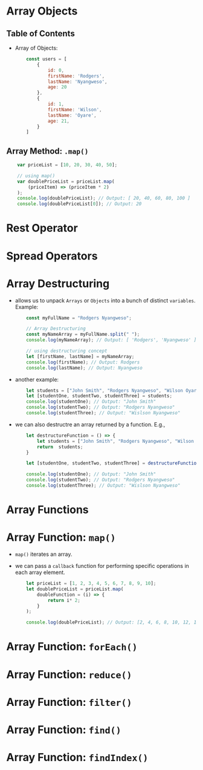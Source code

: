 # Array Objects

## Table of Contents

* Array of Objects:
    ```js
        const users = [
            {
                id: 0,
                firstName: 'Rodgers',
                lastName: 'Nyangweso',
                age: 20
            },
            {
                id: 1,
                firstName: 'Wilson',
                lastName: 'Oyare',
                age: 21,
            }
        ]
    ```
## Array Method: `.map()`
```js
    var priceList = [10, 20, 30, 40, 50];

    // using map()
    var doublePriceList = priceList.map(
        (priceItem) => (priceItem * 2)
    );
    console.log(doublePriceList); // Output: [ 20, 40, 60, 80, 100 ]
    console.log(doublePriceList[0]); // Output: 20
```
# Rest Operator 

# Spread Operators


# Array Destructuring
* allows us to unpack `Arrays` or `Objects` into a bunch of distinct `variables`. Example:

    ```js
        const myFullName = "Rodgers Nyangweso";

        // Array Destructuring
        const myNameArray = myFullName.split(" ");
        console.log(myNameArray); // Output: [ 'Rodgers', 'Nyangweso' ]

        // using destructuring concept
        let [firstName, lastName] = myNameArray;
        console.log(firstName); // Output: Rodgers
        console.log(lastName); // Output: Nyangweso
    ```
* another example:
    ```js
        let students = ["John Smith", "Rodgers Nyangweso", "Wilson Oyares"];
        let [studentOne, studentTwo, studentThree] = students;
        console.log(studentOne); // Output: "John Smith"
        console.log(studentTwo); // Output: "Rodgers Nyangweso"
        console.log(studentThree); // Output: "Wislson Nyangweso"
    ```
* we can also destructre an array returned by a function. E.g.,

    ```js
        let destructureFunction = () => {
            let students = ["John Smith", "Rodgers Nyangweso", "Wilson Oyares"];
            return  students;
        }

        let [studentOne, studentTwo, studentThree] = destructureFunction();

        console.log(studentOne); // Output: "John Smith"
        console.log(studentTwo); // Output: "Rodgers Nyangweso"
        console.log(studentThree); // Output: "Wislson Nyangweso"
    ```

# Array Functions

# Array Function: `map()`
* `map()` iterates an array. 
* we can pass a `callback` function for performing specific operations in each array element.

    ```js
        let priceList = [1, 2, 3, 4, 5, 6, 7, 8, 9, 10];
        let doublePriceList = priceList.map(
            doubleFunction = (i) => {
                return i* 2;
            }
        );

        console.log(doublePriceList); // Output: [2, 4, 6, 8, 10, 12, 14, 16, 18, 20]
    ```
# Array Function: `forEach()`
# Array Function: `reduce()`

# Array Function: `filter()`


# Array Function: `find()`

# Array Function: `findIndex()`